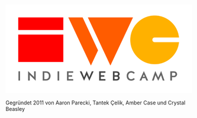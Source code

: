 ![IndieWebCamp Logo](img/indiewebcamp-logo.png "IndieWebCamp Logo")

Gegründet 2011 von Aaron Parecki, Tantek Çelik, Amber Case und Crystal Beasley
